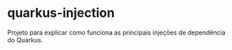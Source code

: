 # quarkus-injection
Projeto para explicar como funciona as principais injeções de dependência do Quarkus.
